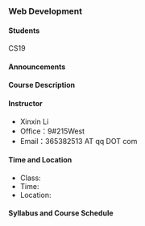 ### Web Development

#### Students

CS19

#### Announcements

#### Course Description



#### Instructor

* Xinxin Li
* Office：9#215West
* Email：365382513 AT qq DOT com

#### Time and Location

* Class: 
* Time: 
* Location: 

#### 

#### Syllabus and Course Schedule